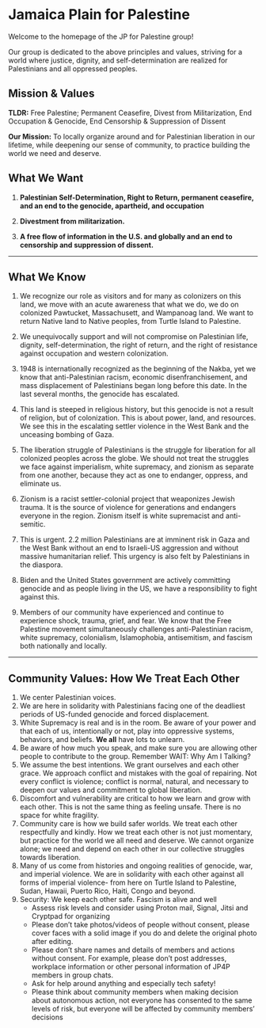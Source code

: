 # **Jamaica Plain for Palestine** 

Welcome to the homepage of the JP for Palestine group!

Our group is dedicated to the above principles and values, striving for a world where justice, dignity, and self-determination are realized for Palestinians and all oppressed peoples. 

## **Mission & Values**  

**TLDR:** Free Palestine; Permanent Ceasefire, Divest from Militarization, End Occupation & Genocide, End Censorship & Suppression of Dissent  

**Our Mission:** To locally organize around and for Palestinian liberation in our lifetime, while deepening our sense of community, to practice building the world we need and deserve.  

## **What We Want**
1.  **Palestinian Self-Determination, Right to Return, permanent ceasefire, and an end to the genocide, apartheid, and occupation**
    
2.  **Divestment from militarization.**
   
3.  **A free flow of information in the U.S. and globally and an end to censorship and suppression of dissent.**

___

## **What We Know**

1.  We recognize our role as visitors and for many as colonizers on this land, we move with an acute awareness that what we do, we do on colonized Pawtucket, Massachusett, and Wampanoag land. We want to return Native land to Native peoples, from Turtle Island to Palestine. 
   
2.  We unequivocally support and will not compromise on Palestinian life, dignity, self-determination, the right of return, and the right of resistance against occupation and western colonization.
   
3.  1948 is internationally recognized as the beginning of the Nakba, yet we know that anti-Palestinian racism, economic disenfranchisement, and mass displacement of Palestinians began long before this date. In the last several months, the genocide has escalated. 
   
4.  This land is steeped in religious history, but this genocide is not a result of religion, but of colonization. This is about power, land, and resources. We see this in the escalating settler violence in the West Bank and the unceasing bombing of Gaza. 
   
5.  The liberation struggle of Palestinians is the struggle for liberation for all colonized peoples across the globe. We should not treat the struggles we face against imperialism, white supremacy, and zionism as separate from one another, because they act as one to endanger, oppress, and eliminate us. 
   
6.  Zionism is a racist settler-colonial project that weaponizes Jewish trauma. It is the source of violence for generations and endangers everyone in the region. Zionism itself is white supremacist and anti-semitic.  
   
7.  This is urgent. 2.2 million Palestinians are at imminent risk in Gaza and the West Bank without an end to Israeli-US aggression and without massive humanitarian relief. This urgency is also felt by Palestinians in the diaspora. 
   
8.  Biden and the United States government are actively committing genocide and as people living in the US, we have a responsibility to fight against this. 
    
9.  Members of our community have experienced and continue to experience shock, trauma, grief, and fear. We know that the Free Palestine movement simultaneously challenges anti-Palestinian racism, white supremacy, colonialism, Islamophobia, antisemitism, and fascism both nationally and locally.  

___    

## **Community Values: How We Treat Each Other** 

1.  We center Palestinian voices.
2.  We are here in solidarity with Palestinians facing one of the deadliest periods of US-funded genocide and forced displacement.
3.  White Supremacy is real and is in the room. Be aware of your power and that each of us, intentionally or not, play into oppressive systems, behaviors, and beliefs. **We all** have lots to unlearn. 
4.  Be aware of how much you speak, and make sure you are allowing other people to contribute to the group. Remember WAIT: Why Am I Talking?
5.  We assume the best intentions. We grant ourselves and each other grace. We approach conflict and mistakes with the goal of repairing. Not every conflict is violence; conflict is normal, natural, and necessary to deepen our values and commitment to global liberation.
6.  Discomfort and vulnerability are critical to how we learn and grow with each other. This is not the same thing as feeling unsafe. There is no space for white fragility. 
7.  Community care is how we build safer worlds. We treat each other respectfully and kindly. How we treat each other is not just momentary, but practice for the world we all need and deserve. We cannot organize alone; we need and depend on each other in our collective struggles towards liberation. 
8.  Many of us come from histories and ongoing realities of genocide, war, and imperial violence. We are in solidarity with each other against all forms of imperial violence- from here on Turtle Island to Palestine, Sudan, Hawaii, Puerto Rico, Haiti, Congo and beyond. 
9.  Security: We keep each other safe. Fascism is alive and well
    *   Assess risk levels and consider using Proton mail, Signal, Jitsi and Cryptpad for organizing 
    *   Please don’t take photos/videos of people without consent, please cover faces with a solid image if you do and delete the original photo after editing.
    *   Please don’t share names and details of members and actions without consent. For example, please don’t post addresses, workplace information or other personal information of JP4P members in group chats.
    *   Ask for help around anything and especially tech safety!
    *   Please think about community members when making decision about autonomous action, not everyone has consented to the same levels of risk, but everyone will be affected by community members’ decisions 

